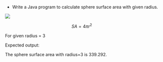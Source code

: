 * Write a Java program to calculate sphere surface area with given radius. 

![](images/sphere-surface-area.jpg)

$$ SA = 4 \pi r^2 $$

For given radius = 3

Expected output:

The sphere surface area with radius=3 is 339.292.

